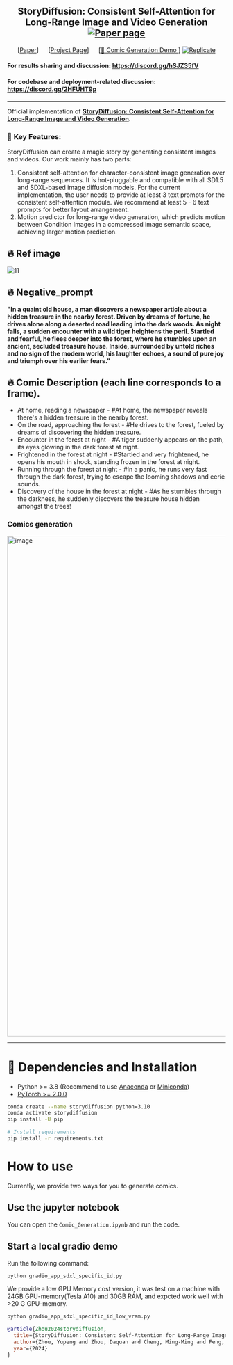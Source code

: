 
<div align="center">
  
## StoryDiffusion: Consistent Self-Attention for Long-Range Image and Video Generation  [![Paper page](https://huggingface.co/datasets/huggingface/badges/resolve/main/paper-page-md-dark.svg)]()
[[Paper](https://arxiv.org/abs/2405.01434)] &emsp; [[Project Page](https://storydiffusion.github.io/)] &emsp;  [[🤗 Comic Generation Demo ](https://huggingface.co/spaces/YupengZhou/StoryDiffusion)] [![Replicate](https://replicate.com/cjwbw/StoryDiffusion/badge)](https://replicate.com/cjwbw/StoryDiffusion) <br>


</div>

<div align="left">
  
  #### For results sharing and discussion: https://discord.gg/hSJZ35fV
  #### For codebase and deployment-related discussion: https://discord.gg/2HFUHT9p
</div>

---

Official implementation of **[StoryDiffusion: Consistent Self-Attention for Long-Range Image and Video Generation]()**.






### 🌠  **Key Features:**
StoryDiffusion can create a magic story by generating consistent images and videos. Our work mainly has two parts: 
1. Consistent self-attention for character-consistent image generation over long-range sequences. It is hot-pluggable and compatible with all SD1.5 and SDXL-based image diffusion models. For the current implementation, the user needs to provide at least 3 text prompts for the consistent self-attention module. We recommend at least 5 - 6 text prompts for better layout arrangement.
2. Motion predictor for long-range video generation, which predicts motion between Condition Images in a compressed image semantic space, achieving larger motion prediction. 

## 🔥 **Ref image**
![11](https://github.com/Mrkomiljon/StoryDiffusion/assets/92161283/94cd32fe-69f7-48a1-850b-4f69ef267d47)

## 🔥 **Negative_prompt** 
**"In a quaint old house, a man discovers a newspaper article about a hidden treasure in the nearby forest. Driven by dreams of fortune, he drives alone along a deserted road leading into the dark woods. As night falls, a sudden encounter with a wild tiger heightens the peril. Startled and fearful, he flees deeper into the forest, where he stumbles upon an ancient, secluded treasure house. Inside, surrounded by untold riches and no sign of the modern world, his laughter echoes, a sound of pure joy and triumph over his earlier fears."**

## 🔥 **Comic Description (each line corresponds to a frame).** 

- At home, reading a newspaper - #At home, the newspaper reveals there's a hidden treasure in the nearby forest.
- On the road, approaching the forest - #He drives to the forest, fueled by dreams of discovering the hidden treasure.
- Encounter in the forest at night - #A tiger suddenly appears on the path, its eyes glowing in the dark forest at night.
- Frightened in the forest at night - #Startled and very frightened, he opens his mouth in shock, standing frozen in the forest at night.
- Running through the forest at night - #In a panic, he runs very fast through the dark forest, trying to escape the looming shadows and eerie sounds.
- Discovery of the house in the forest at night - #As he stumbles through the darkness, he suddenly discovers the treasure house hidden amongst the trees!
  

### Comics generation 


<img width="1151" alt="image" src="https://github.com/Mrkomiljon/StoryDiffusion/assets/92161283/1292b4dc-0257-44c6-ad96-2166c0ee7b86">



---

# 🔧 Dependencies and Installation

- Python >= 3.8 (Recommend to use [Anaconda](https://www.anaconda.com/download/#linux) or [Miniconda](https://docs.conda.io/en/latest/miniconda.html))
- [PyTorch >= 2.0.0](https://pytorch.org/)
```bash
conda create --name storydiffusion python=3.10
conda activate storydiffusion
pip install -U pip

# Install requirements
pip install -r requirements.txt
```
# How to use

Currently, we provide two ways for you to generate comics.

## Use the jupyter notebook

You can open the `Comic_Generation.ipynb` and run the code.

## Start a local gradio demo
Run the following command:

```python
python gradio_app_sdxl_specific_id.py
```

We provide a low GPU Memory cost version, it was test on a machine with 24GB GPU-memory(Tesla A10) and 30GB RAM, and expcted work well with >20 G GPU-memory.

```python
python gradio_app_sdxl_specific_id_low_vram.py
```



```BibTeX
@article{Zhou2024storydiffusion,
  title={StoryDiffusion: Consistent Self-Attention for Long-Range Image and Video Generation},
  author={Zhou, Yupeng and Zhou, Daquan and Cheng, Ming-Ming and Feng, Jiashi and Hou, Qibin},
  year={2024}
}
